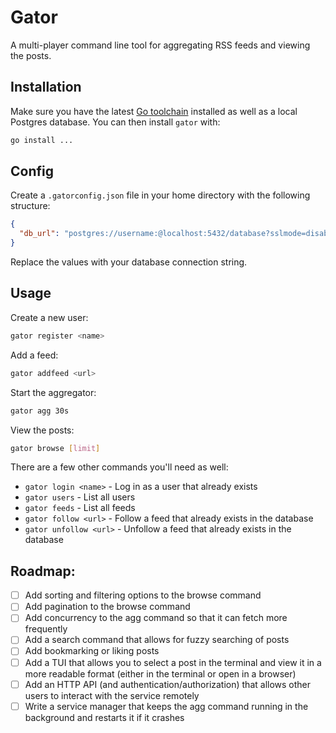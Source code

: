 # Gator

A multi-player command line tool for aggregating RSS feeds and viewing the posts.

## Installation

Make sure you have the latest [Go toolchain](https://golang.org/dl/) installed as well as a local Postgres database. You can then install `gator` with:

```bash
go install ...
```

## Config

Create a `.gatorconfig.json` file in your home directory with the following structure:

```json
{
  "db_url": "postgres://username:@localhost:5432/database?sslmode=disable"
}
```

Replace the values with your database connection string.

## Usage

Create a new user:

```bash
gator register <name>
```

Add a feed:

```bash
gator addfeed <url>
```

Start the aggregator:

```bash
gator agg 30s
```

View the posts:

```bash
gator browse [limit]
```

There are a few other commands you'll need as well:

- `gator login <name>` - Log in as a user that already exists
- `gator users` - List all users
- `gator feeds` - List all feeds
- `gator follow <url>` - Follow a feed that already exists in the database
- `gator unfollow <url>` - Unfollow a feed that already exists in the database

## Roadmap:

- [ ] Add sorting and filtering options to the browse command
- [ ] Add pagination to the browse command
- [ ] Add concurrency to the agg command so that it can fetch more frequently
- [ ] Add a search command that allows for fuzzy searching of posts
- [ ] Add bookmarking or liking posts
- [ ] Add a TUI that allows you to select a post in the terminal and view it in a more readable format (either in the terminal or open in a browser)
- [ ] Add an HTTP API (and authentication/authorization) that allows other users to interact with the service remotely
- [ ] Write a service manager that keeps the agg command running in the background and restarts it if it crashes
